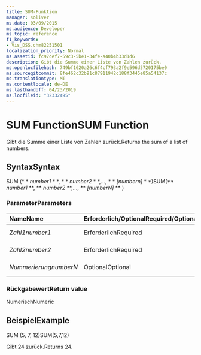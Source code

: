 ```yaml
---
title: SUM-Funktion
manager: soliver
ms.date: 03/09/2015
ms.audience: Developer
ms.topic: reference
f1_keywords:
- Vis_DSS.chm82251501
localization_priority: Normal
ms.assetid: fc97cef7-59c3-5be1-34fe-a40b4b33d1d6
description: Gibt die Summe einer Liste von Zahlen zurück.
ms.openlocfilehash: 749bf1620a26c6f4cf793a2f9e596d5720175be0
ms.sourcegitcommit: 8fe462c32b91c87911942c188f3445e85a54137c
ms.translationtype: MT
ms.contentlocale: de-DE
ms.lasthandoff: 04/23/2019
ms.locfileid: "32332495"
---
```

# <a name="sum-function"></a><span data-ttu-id="bd2bf-103">SUM Function</span><span class="sxs-lookup"><span data-stu-id="bd2bf-103">SUM Function</span></span>

<span data-ttu-id="bd2bf-104">Gibt die Summe einer Liste von Zahlen zurück.</span><span class="sxs-lookup"><span data-stu-id="bd2bf-104">Returns the sum of a list of numbers.</span></span>
  
## <a name="syntax"></a><span data-ttu-id="bd2bf-105">Syntax</span><span class="sxs-lookup"><span data-stu-id="bd2bf-105">Syntax</span></span>

<span data-ttu-id="bd2bf-106">SUM (\* \* *number1* \* \*, \* \* *number2* \* \*,..., \* \* *[numbern]* \* \*)</span><span class="sxs-lookup"><span data-stu-id="bd2bf-106">SUM(\*\* *number1* \*\*, \*\* *number2* \*\*,..., \*\* *[numberN]* \*\* )</span></span> 
  
### <a name="parameters"></a><span data-ttu-id="bd2bf-107">Parameter</span><span class="sxs-lookup"><span data-stu-id="bd2bf-107">Parameters</span></span>

|<span data-ttu-id="bd2bf-108">**Name**</span><span class="sxs-lookup"><span data-stu-id="bd2bf-108">**Name**</span></span>|<span data-ttu-id="bd2bf-109">**Erforderlich/Optional**</span><span class="sxs-lookup"><span data-stu-id="bd2bf-109">**Required/Optional**</span></span>|<span data-ttu-id="bd2bf-110">**Datentyp**</span><span class="sxs-lookup"><span data-stu-id="bd2bf-110">**Data Type**</span></span>|<span data-ttu-id="bd2bf-111">**Beschreibung**</span><span class="sxs-lookup"><span data-stu-id="bd2bf-111">**Description**</span></span>|
|:-----|:-----|:-----|:-----|
| <span data-ttu-id="bd2bf-112">_Zahl1_</span><span class="sxs-lookup"><span data-stu-id="bd2bf-112">_number1_</span></span> <br/> |<span data-ttu-id="bd2bf-113">Erforderlich</span><span class="sxs-lookup"><span data-stu-id="bd2bf-113">Required</span></span>  <br/> |<span data-ttu-id="bd2bf-114">**Numerisch**</span><span class="sxs-lookup"><span data-stu-id="bd2bf-114">**Numeric**</span></span> <br/> |<span data-ttu-id="bd2bf-115">Die erste Zahl.</span><span class="sxs-lookup"><span data-stu-id="bd2bf-115">The first number.</span></span>  <br/> |
| <span data-ttu-id="bd2bf-116">_Zahl2_</span><span class="sxs-lookup"><span data-stu-id="bd2bf-116">_number2_</span></span> <br/> |<span data-ttu-id="bd2bf-117">Erforderlich</span><span class="sxs-lookup"><span data-stu-id="bd2bf-117">Required</span></span>  <br/> |<span data-ttu-id="bd2bf-118">**Numerisch**</span><span class="sxs-lookup"><span data-stu-id="bd2bf-118">**Numeric**</span></span> <br/> |<span data-ttu-id="bd2bf-119">Die zweite Zahl.</span><span class="sxs-lookup"><span data-stu-id="bd2bf-119">The second number.</span></span>  <br/> |
| <span data-ttu-id="bd2bf-120">_Nummerierung_</span><span class="sxs-lookup"><span data-stu-id="bd2bf-120">_numberN_</span></span> <br/> |<span data-ttu-id="bd2bf-121">Optional</span><span class="sxs-lookup"><span data-stu-id="bd2bf-121">Optional</span></span>  <br/> |<span data-ttu-id="bd2bf-122">**Numerisch**</span><span class="sxs-lookup"><span data-stu-id="bd2bf-122">**Numeric**</span></span> <br/> |<span data-ttu-id="bd2bf-123">Die n-te Zahl.</span><span class="sxs-lookup"><span data-stu-id="bd2bf-123">The nth number.</span></span>  <br/> |
   
### <a name="return-value"></a><span data-ttu-id="bd2bf-124">Rückgabewert</span><span class="sxs-lookup"><span data-stu-id="bd2bf-124">Return value</span></span>

<span data-ttu-id="bd2bf-125">Numerisch</span><span class="sxs-lookup"><span data-stu-id="bd2bf-125">Numeric</span></span>
  
## <a name="example"></a><span data-ttu-id="bd2bf-126">Beispiel</span><span class="sxs-lookup"><span data-stu-id="bd2bf-126">Example</span></span>

<span data-ttu-id="bd2bf-127">SUM (5, 7, 12)</span><span class="sxs-lookup"><span data-stu-id="bd2bf-127">SUM(5,7,12)</span></span>
  
<span data-ttu-id="bd2bf-128">Gibt 24 zurück.</span><span class="sxs-lookup"><span data-stu-id="bd2bf-128">Returns 24.</span></span>
  

